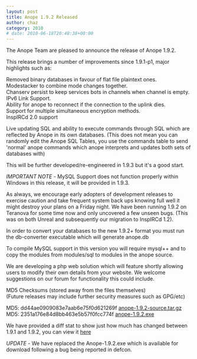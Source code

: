 ```yaml
---
layout: post
title: Anope 1.9.2 Released
author: chaz
category: 2010
# date: 2010-06-18T20:48:38+00:00
---
```


The Anope Team are pleased to announce the release of Anope 1.9.2.

This release brings a number of improvements since 1.9.1-p1, major highlights such as:

Removed binary databases in favour of flat file plaintext ones.
<br/>
Modestacker to combine mode changes together.
<br/>
Chanserv persist to keep services bots in channels when channel is empty.
<br/>
IPv6 Link Support.
<br/>
Ability for anope to reconnect if the connection to the uplink dies.
<br/>
Support for multiple simultaneous encryption methods.
<br/>
InspIRCd 2.0 support

Live updating SQL and ability to execute commands through SQL which are reflected by Anope in its own databases. (This does not mean you can randomly edit the Anope SQL Tables, you use the commands table to send 'normal' anope commands which anope interprets and updates both sets of databases with)

This will be further developed/re-engineered in 1.9.3 but it's a good start.

*IMPORTANT NOTE* - MySQL Support does not function properly within Windows in this release, it will be provided in 1.9.3.

As always, we encourage early adopters of development releases to exercise caution and take frequent system back ups knowing full well it might destroy your plans on a Friday night. We have been running 1.9.2 on Teranova for some time now and only uncovered a few unseen bugs. (This was on both Unreal and subsequently our migration to InspIRCd 1.2).

In order to convert your databases to the new 1.9.2+ format you must run the db-converter executable which will generate anope.db

To compile MySQL support in this version you will require mysql++ and to copy the modules from modules/sql to modules in the anope source.

We are developing a php web solution which will feature shortly allowing users to modify their own details from your website. We welcome suggestions on our forum for functionality this could include.

MD5 Checksums (stored away from the files themselves)
<br/>
(Future releases may include further security measures such as GPG/etc)

MD5: dd44ae0909083e7aab6e75f0d621269f  <a href="https://sourceforge.net/projects/anope/files/anope-devel/Anope%201.9.2/anope-1.9.2-source.tar.gz/download">anope-1.9.2-source.tar.gz</a><br/>
MD5: 2351a176e84d8bb463e5b57f0fcc774f <a href="https://sourceforge.net/projects/anope/files/anope-devel/Anope%201.9.2/anope-1.9.2.exe/download">anope-1.9.2.exe</a><br/>

We have provided a diff stat to show just how much has changed between 1.9.1 and 1.9.2, you can view it <a href="https://www.anope.org/1.9.2.diff.txt">here</a><br/>

*UPDATE* - We have replaced the Anope-1.9.2.exe which is available for download following a bug being reported in defcon.
